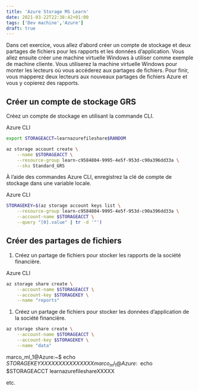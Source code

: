 ```yaml
---
title: 'Azure Storage MS Learn'
date: 2021-03-22T22:38:42+01:00
tags: ['Dev machine','Azure']
draft: true
---
```


Dans cet exercice, vous allez d’abord créer un compte de stockage et deux partages de fichiers pour les rapports et les données d’application. Vous allez ensuite créer une machine virtuelle Windows à utiliser comme exemple de machine cliente.<!--more-->
Vous utiliserez la machine virtuelle Windows pour monter les lecteurs où vous accéderez aux partages de fichiers. Pour finir, vous mapperez deux lecteurs aux nouveaux partages de fichiers Azure et vous y copierez des rapports.

## Créer un compte de stockage GRS

Créez un compte de stockage en utilisant la commande CLI.

Azure CLI

~~~bash
export STORAGEACCT=learnazurefileshare$RANDOM

az storage account create \
    --name $STORAGEACCT \
    --resource-group learn-c9584804-9995-4e5f-953d-c90a396dd33a \
    --sku Standard_GRS
~~~

À l’aide des commandes Azure CLI, enregistrez la clé de compte de stockage dans une variable locale.

Azure CLI

~~~bash
STORAGEKEY=$(az storage account keys list \
    --resource-group learn-c9584804-9995-4e5f-953d-c90a396dd33a \
    --account-name $STORAGEACCT \
    --query "[0].value" | tr -d '"')
~~~

## Créer des partages de fichiers

1. Créez un partage de fichiers pour stocker les rapports de la société financière.

Azure CLI

~~~bash
az storage share create \
    --account-name $STORAGEACCT \
    --account-key $STORAGEKEY \
    --name "reports"
~~~

1. Créez un partage de fichiers pour stocker les données d’application de la société financière.

~~~bash
az storage share create \
    --account-name $STORAGEACCT \
    --account-key $STORAGEKEY \
    --name "data"
~~~

marco_ml_1@Azure:~$ echo $STORAGEKEY
XXXXXXXXXXXXXXX
marco_ml_1@Azure:~$ echo $STORAGEACCT
learnazurefileshareXXXXX

etc.
